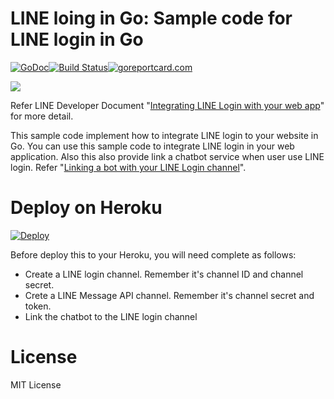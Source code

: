 LINE loing in Go: Sample code for LINE login in Go
==============

 [![GoDoc](https://godoc.org/github.com/kkdai/line-login-go.svg?status.svg)](https://godoc.org/github.com/kkdai/line-login-go)[![Build Status](https://travis-ci.org/kkdai/line-login-go.svg?branch=master)](https://travis-ci.org/kkdai/line-login-go)[![goreportcard.com](https://goreportcard.com/badge/github.com/kkdai/line-login-go)](https://goreportcard.com/report/github.com/kkdai/line-login-go)

![](https://developers.line.biz/media/line-login/integrate-login-web/login-flow-web-0bc4c99d.png)

Refer LINE Developer Document "[Integrating LINE Login with your web app](https://developers.line.biz/en/docs/line-login/web/integrate-line-login/)" for more detail.


This sample code implement how to integrate LINE login to your website in Go. You can use this sample code to integrate LINE login in your web application. Also this also provide link a chatbot service when user use LINE login. Refer "[Linking a bot with your LINE Login channel](https://developers.line.biz/en/docs/line-login/web/link-a-bot/)".

Deploy on Heroku
=============

[![Deploy](https://www.herokucdn.com/deploy/button.svg)](https://heroku.com/deploy)

Before deploy this to your Heroku, you will need complete as follows:

- Create a LINE login channel. Remember it's channel ID and channel secret.
- Crete a LINE Message API channel. Remember it's channel secret and token.
- Link the chatbot to the LINE login channel

License
=============

MIT License

